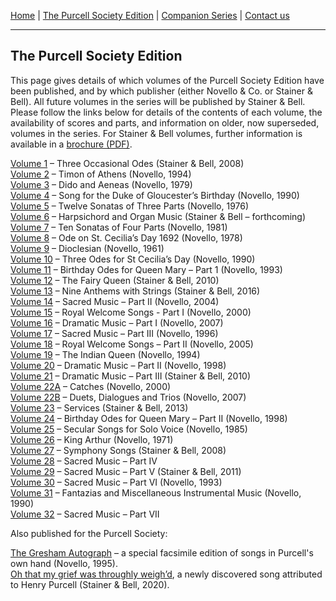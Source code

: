 [Home](/index.md)  |  [The Purcell Society Edition](/purcell-society-edition.md)  |  [Companion Series](/purcell-society-companion-series.md)  |  [Contact us](/contact-us.md)

***  

## The Purcell Society Edition

This page gives details of which volumes of the Purcell Society Edition have been published, and by which publisher (either Novello & Co. or Stainer & Bell). All future volumes in the series will be published by Stainer & Bell.  Please follow the links below for details of the contents of each volume, the availability of scores and parts, and information on older, now superseded, volumes in the series.  For Stainer & Bell volumes, further information is available in a [brochure (PDF)](t108_2020.pdf).

[Volume 1](/purcell-society-edition/vol-1.md) – Three Occasional Odes (Stainer & Bell, 2008)  
[Volume 2](/purcell-society-edition/vol-2.md) – Timon of Athens (Novello, 1994)  
[Volume 3](/purcell-society-edition/vol-3.md) – Dido and Aeneas (Novello, 1979)  
[Volume 4](/purcell-society-edition/vol-4.md) – Song for the Duke of Gloucester’s Birthday (Novello, 1990)  
[Volume 5](/purcell-society-edition/vol-5.md) – Twelve Sonatas of Three Parts (Novello, 1976)  
[Volume 6](/purcell-society-edition/vol-6.md) – Harpsichord and Organ Music (Stainer & Bell – forthcoming)  
[Volume 7](/purcell-society-edition/vol-7.md) – Ten Sonatas of Four Parts (Novello, 1981)  
[Volume 8](/purcell-society-edition/vol-8.md) – Ode on St. Cecilia’s Day 1692 (Novello, 1978)  
[Volume 9](/purcell-society-edition/vol-9.md) – Dioclesian (Novello, 1961)  
[Volume 10](/purcell-society-edition/vol-10.md) – Three Odes for St Cecilia’s Day (Novello, 1990)  
[Volume 11](/purcell-society-edition/vol-11.md) – Birthday Odes for Queen Mary – Part 1 (Novello, 1993)  
[Volume 12](/purcell-society-edition/vol-12.md) – The Fairy Queen (Stainer & Bell, 2010)  
[Volume 13](/purcell-society-edition/vol-13.md) – Nine Anthems with Strings (Stainer & Bell, 2016)  
[Volume 14](/purcell-society-edition/vol-14.md) – Sacred Music – Part II (Novello, 2004)  
[Volume 15](/purcell-society-edition/vol-15.md) – Royal Welcome Songs - Part I (Novello, 2000)  
[Volume 16](/purcell-society-edition/vol-16.md) – Dramatic Music – Part I (Novello, 2007)  
[Volume 17](/purcell-society-edition/vol-17.md) – Sacred Music – Part III (Novello, 1996)  
[Volume 18](/purcell-society-edition/vol-18.md) – Royal Welcome Songs – Part II (Novello, 2005)  
[Volume 19](/purcell-society-edition/vol-19.md) – The Indian Queen (Novello, 1994)  
[Volume 20](/purcell-society-edition/vol-20.md) – Dramatic Music – Part II (Novello, 1998)  
[Volume 21](/purcell-society-edition/vol-21.md) – Dramatic Music – Part III (Stainer & Bell, 2010)  
[Volume 22A](/purcell-society-edition/vol-22A.md) – Catches (Novello, 2000)  
[Volume 22B](/purcell-society-edition/vol-22B.md) – Duets, Dialogues and Trios (Novello, 2007)  
[Volume 23](/purcell-society-edition/vol-23.md) – Services (Stainer & Bell, 2013)  
[Volume 24](/purcell-society-edition/vol-24.md) – Birthday Odes for Queen Mary – Part II (Novello, 1998)  
[Volume 25](/purcell-society-edition/vol-25.md) – Secular Songs for Solo Voice (Novello, 1985)  
[Volume 26](/purcell-society-edition/vol-26.md) – King Arthur (Novello, 1971)  
[Volume 27](/purcell-society-edition/vol-27.md) – Symphony Songs (Stainer & Bell, 2008)  
[Volume 28](/purcell-society-edition/vol-28.md) – Sacred Music – Part IV  
[Volume 29](/purcell-society-edition/vol-29.md) – Sacred Music – Part V (Stainer & Bell, 2011)  
[Volume 30](/purcell-society-edition/vol-30.md) – Sacred Music – Part VI (Novello, 1993)  
[Volume 31](/purcell-society-edition/vol-31.md) – Fantazias and Miscellaneous Instrumental Music (Novello, 1990)  
[Volume 32](/purcell-society-edition/vol-32.md) – Sacred Music – Part VII  

Also published for the Purcell Society:  

[The Gresham Autograph](https://www.musicroom.com/product/musnov151101/henry-purcell-gresham-autograph-voice.aspx) – a special facsimile edition of songs in Purcell's own hand  (Novello, 1995).  
[Oh that my grief was throughly weigh’d](https://stainer.co.uk/a-newly-discovered-purcell-song/), a newly discovered song attributed to Henry Purcell (Stainer & Bell, 2020).
